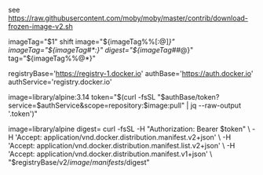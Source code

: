 see https://raw.githubusercontent.com/moby/moby/master/contrib/download-frozen-image-v2.sh


imageTag="$1"
shift
image="${imageTag%%[:@]*}"
imageTag="${imageTag#*:}"
digest="${imageTag##*@}"
tag="${imageTag%%@*}"


registryBase='https://registry-1.docker.io'
authBase='https://auth.docker.io'
authService='registry.docker.io'

image=library/alpine:3.14
token="$(curl -fsSL "$authBase/token?service=$authService&scope=repository:$image:pull" | jq --raw-output '.token')"

image=library/alpine
digest=
curl -fsSL -H "Authorization: Bearer $token" \
    -H 'Accept: application/vnd.docker.distribution.manifest.v2+json' \
    -H 'Accept: application/vnd.docker.distribution.manifest.list.v2+json' \
    -H 'Accept: application/vnd.docker.distribution.manifest.v1+json' \
     "$registryBase/v2/$image/manifests/$digest"